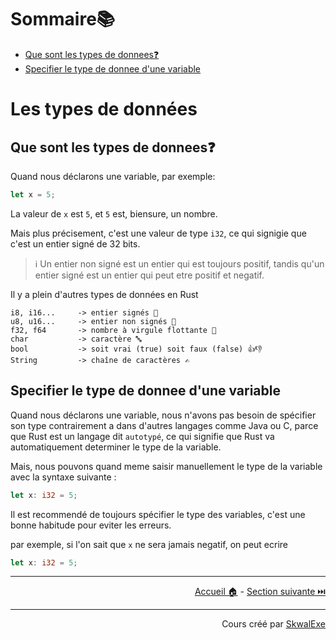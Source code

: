 # Sommaire📚

- [Que sont les types de donnees❓](#que-sont-les-types-de-donnees)
- [Specifier le type de donnee d'une variable](#specifier-le-type-de-donnee-dune-variable)


# Les types de données

## Que sont les types de donnees❓

Quand nous déclarons une variable, par exemple:

```rust
let x = 5;
```

La valeur de `x` est `5`, et `5` est, biensure, un nombre.

Mais plus précisement, c'est une valeur de type `i32`, ce qui signigie que c'est un entier signé de 32 bits.

> ℹ️ Un entier non signé est un entier qui est toujours positif, tandis qu'un entier signé est un entier qui peut etre positif et negatif.

Il y a plein d'autres types de données en Rust

```
i8, i16...     -> entier signés 🔢
u8, u16...     -> entier non signés 🔢
f32, f64       -> nombre à virgule flottante 🔢
char           -> caractère 🔤
bool           -> soit vrai (true) soit faux (false) 👍👎
String         -> chaîne de caractères ✍️
```

## Specifier le type de donnee d'une variable

Quand nous déclarons une variable, nous n'avons pas besoin de spécifier son type contrairement a dans d'autres langages comme Java ou C, parce que Rust est un langage dit `autotypé`, ce qui signifie que Rust va automatiquement determiner le type de la variable.

Mais, nous pouvons quand meme saisir manuellement le type de la variable avec la syntaxe suivante :

```rust
let x: i32 = 5;
```

Il est recommendé de toujours spécifier le type des variables, c'est une bonne habitude pour eviter les erreurs.

par exemple, si l'on sait que `x` ne sera jamais negatif, on peut ecrire

```rust
let x: i32 = 5;
```

---

<p align="right"><a href="../..">Accueil 🏠</a> - <a href="../les-structures-conditionnelles">Section suivante ⏭️</a></p>

---

<p align="right">Cours créé par <a href="https://github.com/SkwalExe/" target="_blank">SkwalExe</a></p>
